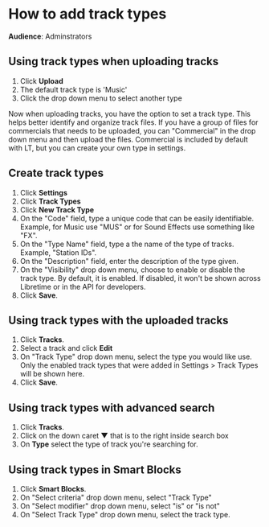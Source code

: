 # How to add track types

**Audience**: Adminstrators

## Using track types when uploading tracks

1. Click **Upload**
1. The default track type is 'Music'
1. Click the drop down menu to select another type

Now when uploading tracks, you have the option to set a track type. This helps better identify and organize track files. If you have a group of files for commercials that needs to be uploaded, you can "Commercial" in the drop down menu and then upload the files. Commercial is included by default with LT, but you can create your own type in settings.

## Create track types

1. Click **Settings**
1. Click **Track Types**
1. Click **New Track Type**
1. On the "Code" field, type a unique code that can be easily identifiable. Example, for Music use "MUS" or for Sound Effects use something like "FX".
1. On the "Type Name" field, type a the name of the type of tracks. Example, "Station IDs".
1. On the "Description" field, enter the description of the type given.
1. On the "Visibility" drop down menu, choose to enable or disable the track type. By default, it is enabled. If disabled, it won't be shown across Libretime or in the API for developers.
1. Click **Save**.

## Using track types with the uploaded tracks

1. Click **Tracks**.
1. Select a track and click **Edit**
1. On "Track Type" drop down menu, select the type you would like use. Only the enabled track types that were added in Settings > Track Types will be shown here.
1. Click **Save**.

## Using track types with advanced search

1. Click **Tracks**.
1. Click on the down caret **▼** that is to the right inside search box
1. On **Type** select the type of track you're searching for.

## Using track types in Smart Blocks

1. Click **Smart Blocks**.
1. On "Select criteria" drop down menu, select "Track Type"
1. On "Select modifier" drop down menu, select "is" or "is not"
1. On "Select Track Type" drop down menu, select the track type.
